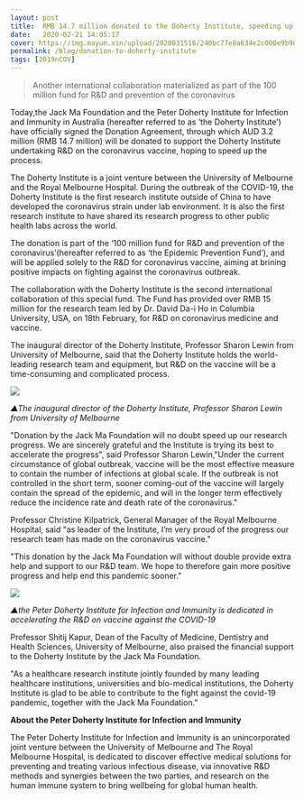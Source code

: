 ```yaml
---
layout: post
title:  RMB 14.7 million donated to the Doherty Institute, speeding up R&D on coronavirus vaccine
date:   2020-02-21 14:05:17
cover: https://img.mayun.xin/upload/2020031516/240bc77e8a634e2c000e9b90fd9cf4ce.jpeg
permalink: /blog/donation-to-doherty-institute
tags: [2019nCOV]
---
```

> Another international collaboration materialized as part of the 100 million fund for R&D and prevention of the coronavirus

Today,the Jack Ma Foundation and the Peter Doherty Institute for Infection and Immunity in Australia (hereafter referred to as ‘the Doherty Institute’) have officially signed the Donation Agreement, through which AUD 3.2 million (RMB 14.7 million) will be donated to support the Doherty Institute undertaking R&D on the coronavirus vaccine, hoping to speed up the process.

The Doherty Institute is a joint venture between the University of Melbourne and the Royal Melbourne Hospital. During the outbreak of the COVID-19, the Doherty Institute is the first research institute outside of China to have developed the coronavirus strain under lab environment. It is also the first research institute to have shared its research progress to other public health labs across the world. 

The donation is part of the ‘100 million fund for R&D and prevention of the coronavirus’(hereafter referred to as ‘the Epidemic Prevention Fund’), and will be applied solely to the R&D for coronavirus vaccine, aiming at brining positive impacts on fighting against the coronavirus outbreak.

The collaboration with the Doherty Institute is the second international collaboration of this special fund. The Fund has provided over RMB 15 million for the research team led by Dr. David Da-i Ho in Columbia University, USA, on 18th February, for R&D on coronavirus medicine and vaccine.

The inaugural director of the Doherty Institute, Professor Sharon Lewin from University of Melbourne, said that the Doherty Institute holds the world-leading research team and equipment, but R&D on the vaccine will be a time-consuming and complicated process.

![](https://img.mayun.xin/upload/2020031516/1b9b63eb4568111be267c1c26895e165.jpeg)

*▲The inaugural director of the Doherty Institute, Professor Sharon Lewin from University of Melbourne*

"Donation by the Jack Ma Foundation will no doubt speed up our research progress. We are sincerely grateful and the Institute is trying its best to accelerate the progress", said Professor Sharon Lewin,"Under the current circumstance of global outbreak, vaccine will be the most effective measure to contain the number of infections at global scale. If the outbreak is not controlled in the short term, sooner coming-out of the vaccine will largely contain the spread of the epidemic, and will in the longer term effectively reduce the incidence rate and death rate of the coronavirus."

Professor Christine Kilpatrick, General Manager of the Royal Melbourne Hospital, said "as leader of the Institute, I’m very proud of the progress our research team has made on the coronavirus vaccine."

"This donation by the Jack Ma Foundation will without double provide extra help and support to our R&D team. We hope to therefore gain more positive progress and help end this pandemic sooner."

![](https://img.mayun.xin/upload/2020031516/240bc77e8a634e2c000e9b90fd9cf4ce.jpeg)

*▲the Peter Doherty Institute for Infection and Immunity is dedicated in accelerating the R&D on vaccine against the COVID-19*

Professor Shitij Kapur, Dean of the Faculty of Medicine, Dentistry and Health Sciences, University of Melbourne, also praised the financial support to the Doherty Institute by the Jack Ma Foundation.

"As a healthcare research institute jointly founded by many leading healthcare institutions, universities and bio-medical institutions, the Doherty Institute is glad to be able to contribute to the fight against the covid-19 pandemic, together with the Jack Ma Foundation."

**About the Peter Doherty Institute for Infection and Immunity**

The Peter Doherty Institute for Infection and Immunity is an unincorporated joint venture between the University of Melbourne and The Royal Melbourne Hospital, is dedicated to discover effective medical solutions for preventing and treating various infectious disease, via innovative R&D methods and synergies between the two parties, and research on the human immune system to bring wellbeing for global human health.